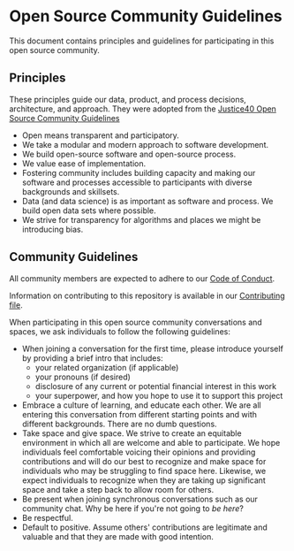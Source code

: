 # Open Source Community Guidelines

This document contains principles and guidelines for participating in
this open source community.

## Principles

These principles guide our data, product, and process decisions,
architecture, and approach.  They were adopted from the
[Justice40 Open Source Community Guidelines](https://github.com/usds/justice40-tool/blob/main/COMMUNITY_GUIDELINES.md)

- Open means transparent and participatory.
- We take a modular and modern approach to software development.
- We build open-source software and open-source process.
- We value ease of implementation.
- Fostering community includes building capacity and making our
  software and processes accessible to participants with
  diverse backgrounds and skillsets.
- Data (and data science) is as important as software and process.
  We build open data sets where possible.
- We strive for transparency for algorithms and places we might
  be introducing bias.

## Community Guidelines

All community members are expected to adhere to our
[Code of Conduct](CODE_OF_CONDUCT.md).

Information on contributing to this repository is available in our
[Contributing file](CONTRIBUTING.md).

When participating in this open source community conversations and spaces,
we ask individuals to follow the following guidelines:

- When joining a conversation for the first time, please introduce yourself
  by providing a brief intro that includes:
  - your related organization (if applicable)
  - your pronouns (if desired)
  - disclosure of any current or potential financial interest in this work
  - your superpower, and how you hope to use it to support this project
- Embrace a culture of learning, and educate each other. We are all entering
  this conversation from different starting points and with different
  backgrounds. There are no dumb questions.
- Take space and give space. We strive to create an equitable environment
  in which all are welcome and able to participate. We hope individuals
  feel comfortable voicing their opinions and providing contributions and
  will do our best to recognize and make space for individuals who may be
  struggling to find space here. Likewise, we expect individuals to
  recognize when they are taking up significant space and take a step back
  to allow room for others.
- Be present when joining synchronous conversations such as our community
  chat. Why be here if you're not going to _be here_?
- Be respectful.
- Default to positive. Assume others' contributions are legitimate and
  valuable and that they are made with good intention.
